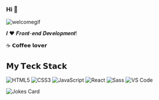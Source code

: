 ### Hi 👋


 <img src="[(https://steamcommunity.com/sharedfiles/filedetails/?id=1253342059)](https://steamuserimages-a.akamaihd.net/ugc/905653584542336774/03F1B4104E414902EBD14461090D6C5A53A695B9/?imw=5000&imh=5000&ima=fit&impolicy=Letterbox&imcolor=%23000000&letterbox=false)" alt="welcomegif" />

𝑰 ❤️ 𝑭𝒓𝒐𝒏𝒕-𝒆𝒏𝒅 𝑫𝒆𝒗𝒆𝒍𝒐𝒑𝒎𝒆𝒏𝒕!
  
☕️ 𝗖𝗼𝗳𝗳𝗲𝗲 𝗹𝗼𝘃𝗲𝗿 

## 𝗠𝘆 𝗧𝗲𝗰𝗸 𝗦𝘁𝗮𝗰𝗸

![HTML5](https://img.shields.io/badge/-HTML5-%23E44D27?style=flat-square&logo=html5&logoColor=ffffff)
![CSS3](https://img.shields.io/badge/-CSS3-%231572B6?style=flat-square&logo=css3)
![JavaScript](https://img.shields.io/badge/-JavaScript-%23F7DF1C?style=flat-square&logo=javascript&logoColor=000000&labelColor=%23F7DF1C&color=%23FFCE5A)
![React](https://img.shields.io/badge/-React-%23282C34?style=flat-square&logo=react)
![Sass](https://img.shields.io/badge/-Sass-%23CC6699?style=flat-square&logo=sass&logoColor=ffffff)
![VS Code](https://img.shields.io/badge/-VSCode-%23007ACC?style=flat-square&logo=visual-studio-code)
 
 <img src="https://readme-jokes.vercel.app/api?hideBorder&theme=cobalt&qColor=%23944bcc" alt="Jokes Card" />
